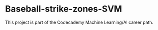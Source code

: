 # Baseball-strike-zones-SVM

This project is part of the Codecademy Machine Learning/AI career path.
